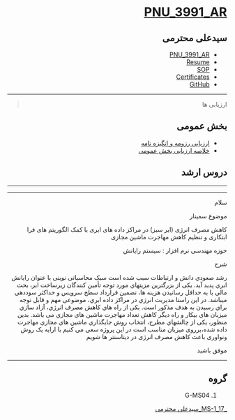
<div dir="rtl">
 
# [PNU_3991_AR](https://github.com/SAMashiyane/PNU_3991_AR)

<div dir="rtl">

## سیدعلی محترمی
- [PNU_3991_AR](https://github.com/SAMashiyane/PNU_3991_AR)
- [Resume](https://samashiyane.github.io/)
- [SOP](https://samashiyane.github.io/SOP/)
- [Certificates](https://github.com/SAMashiyane/PNU_3991_AR/blob/master/CertJS.png)
- [GitHub](https://github.com/SAMashiyane)
- ------------------
> ارزیابی ها

##  بخش عمومی
- [ارزیابی رزومه و انگیزه نامه](https://github.com/SAMashiyane/PNU_3991_AR/blob/master/_General/SAM_CV_CheckList_AR_3991.pdf)
- [خلاصه ارزیابی بخش عمومی](https://github.com/SAMashiyane/PNU_3991_AR/blob/master/_General/SAM_GeneralSection_CheckList_AR_3991.pdf)


## دروس ارشد
 ---------------------------
 
 
 
 ---------------------------
<p>سلام</p>
<p>موضوع سمینار</p>
<p> کاهش مصرف انرژی (ابر سبز) در مراکز داده های ابری با کمک الگوریتم های فرا ابتکاری و تنظیم کاهش مهاجرت ماشین مجازی </p>
<p>حوزه مهندسی نرم افزار : سیستم رایانش</p>
<p>شرح</p>
<p>رشد صعودي دانش و ارتباطات سبب شده است سبک محاسباتی نوینی با عنوان رایانش ابري پدید آید. یکی از بزرگترین مزیتهاي مورد توجه تأمین کنندگان زیرساخت ابر، بحث مالی با به حداقل رسانیدن هزینه ها، تضمین قرارداد سطح سرویس و حداکثر سوددهی میباشد. در این راستا مدیریت انرژي در مراکز داده ابري، موضوعی مهم و قابل توجه براي رسیدن به هدف مذکور است. یکی از راه هاي کاهش مصرف انرژي، آزاد سازي میزبان هاي بیکار و راه دیگر کاهش تعداد مهاجرت ماشین هاي مجازي می باشد. بدین منظور، یکی از چالشهاي مطرح، انتخاب روش جایگذاري ماشین هاي مجازي مهاجرت داده شده،برروی میزبان مناسب است در این پروژه سعی می کنیم با ارایه یک روش ونواوری باعث کاهش مصرف انرژی در دیتاسنتر ها شویم</p>
 <p>موفق باشید</p> 



----------------------------------
## گروه 

1. <p>G-MS04</p>
  [_MS-1_17_سیدعلی محترمی](https://github.com/AliRazavi-edu/PNU_3991/tree/master/_MSc/Seminar/1115029_02/17_%D8%B3%D9%8A%D8%AF%D8%B9%D9%84%D9%8A%20%D9%85%D8%AD%D8%AA%D8%B1%D9%85%D9%8A)
